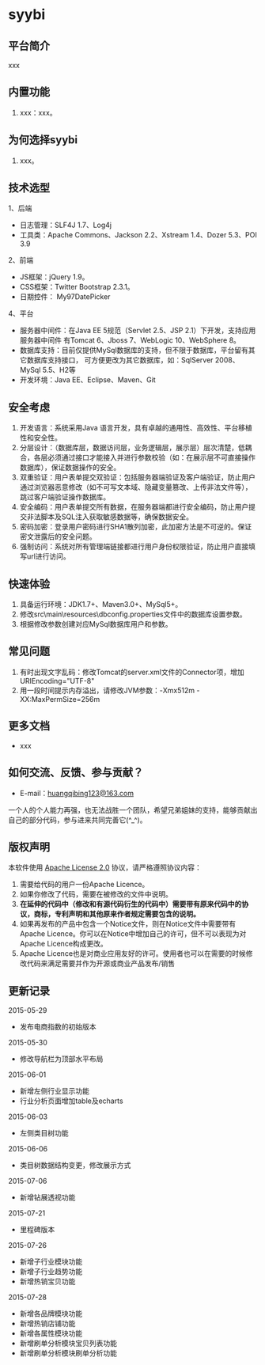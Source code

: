 # syybi

## 平台简介

xxx

## 内置功能

1.	xxx：xxx。

## 为何选择syybi

1. xxx。

## 技术选型

1、后端

* 日志管理：SLF4J 1.7、Log4j
* 工具类：Apache Commons、Jackson 2.2、Xstream 1.4、Dozer 5.3、POI 3.9

2、前端

* JS框架：jQuery 1.9。
* CSS框架：Twitter Bootstrap 2.3.1。
* 日期控件： My97DatePicker

4、平台

* 服务器中间件：在Java EE 5规范（Servlet 2.5、JSP 2.1）下开发，支持应用服务器中间件
有Tomcat 6、Jboss 7、WebLogic 10、WebSphere 8。
* 数据库支持：目前仅提供MySql数据库的支持，但不限于数据库，平台留有其它数据库支持接口，
可方便更改为其它数据库，如：SqlServer 2008、MySql 5.5、H2等
* 开发环境：Java EE、Eclipse、Maven、Git

## 安全考虑

1. 开发语言：系统采用Java 语言开发，具有卓越的通用性、高效性、平台移植性和安全性。
2. 分层设计：（数据库层，数据访问层，业务逻辑层，展示层）层次清楚，低耦合，各层必须通过接口才能接入并进行参数校验（如：在展示层不可直接操作数据库），保证数据操作的安全。
3. 双重验证：用户表单提交双验证：包括服务器端验证及客户端验证，防止用户通过浏览器恶意修改（如不可写文本域、隐藏变量篡改、上传非法文件等），跳过客户端验证操作数据库。
4. 安全编码：用户表单提交所有数据，在服务器端都进行安全编码，防止用户提交非法脚本及SQL注入获取敏感数据等，确保数据安全。
5. 密码加密：登录用户密码进行SHA1散列加密，此加密方法是不可逆的。保证密文泄露后的安全问题。
6. 强制访问：系统对所有管理端链接都进行用户身份权限验证，防止用户直接填写url进行访问。

## 快速体验

1. 具备运行环境：JDK1.7+、Maven3.0+、MySql5+。
2. 修改src\main\resources\dbconfig.properties文件中的数据库设置参数。
3. 根据修改参数创建对应MySql数据库用户和参数。

## 常见问题

1. 有时出现文字乱码：修改Tomcat的server.xml文件的Connector项，增加URIEncoding="UTF-8"
2. 用一段时间提示内存溢出，请修改JVM参数：-Xmx512m -XX:MaxPermSize=256m

## 更多文档

* xxx

## 如何交流、反馈、参与贡献？

* E-mail：huangqibing123@163.com

一个人的个人能力再强，也无法战胜一个团队，希望兄弟姐妹的支持，能够贡献出自己的部分代码，参与进来共同完善它(^_^)。

## 版权声明

本软件使用 [Apache License 2.0](http://www.apache.org/licenses/LICENSE-2.0) 协议，请严格遵照协议内容：

1. 需要给代码的用户一份Apache Licence。
2. 如果你修改了代码，需要在被修改的文件中说明。
3. **在延伸的代码中（修改和有源代码衍生的代码中）需要带有原来代码中的协议，商标，专利声明和其他原来作者规定需要包含的说明。**
4. 如果再发布的产品中包含一个Notice文件，则在Notice文件中需要带有Apache Licence。你可以在Notice中增加自己的许可，但不可以表现为对Apache Licence构成更改。
3. Apache Licence也是对商业应用友好的许可。使用者也可以在需要的时候修改代码来满足需要并作为开源或商业产品发布/销售

## 更新记录

2015-05-29

* 发布电商指数的初始版本

2015-05-30

* 修改导航栏为顶部水平布局

2015-06-01

* 新增左侧行业显示功能
* 行业分析页面增加table及echarts

2015-06-03

* 左侧类目树功能

2015-06-06

* 类目树数据结构变更，修改展示方式

2015-07-06

* 新增钻展透视功能

2015-07-21

* 里程碑版本

2015-07-26

* 新增子行业模块功能
* 新增子行业趋势功能
* 新增热销宝贝功能

2015-07-28

* 新增各品牌模块功能
* 新增热销店铺功能
* 新增各属性模块功能
* 新增刷单分析模块宝贝列表功能
* 新增刷单分析模块刷单分析功能
